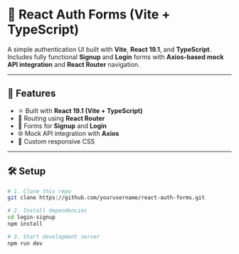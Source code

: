 # 🔐 React Auth Forms (Vite + TypeScript)

A simple authentication UI built with **Vite**, **React 19.1**, and **TypeScript**.  
Includes fully functional **Signup** and **Login** forms with **Axios-based mock API integration** and **React Router** navigation.

---

## 🚀 Features

- ⚛️ Built with **React 19.1 (Vite + TypeScript)**
- 🧭 Routing using **React Router**
- 🧩 Forms for **Signup** and **Login**
- 🌐 Mock API integration with **Axios**
- 💅 Custom responsive CSS

---

## 🛠️ Setup

```bash
# 1. Clone this repo
git clone https://github.com/yourusername/react-auth-forms.git

# 2. Install dependencies
cd login-signup
npm install

# 3. Start development server
npm run dev
```
